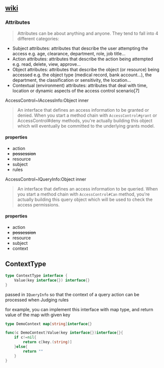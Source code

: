 ## [wiki](https://en.wikipedia.org/wiki/Attribute-based_access_control)

### Attributes
> Attributes can be about anything and anyone. They tend to fall into 4 different categories:

- Subject attributes: attributes that describe the user attempting the access e.g. age, clearance, department, role, job title...
- Action attributes: attributes that describe the action being attempted e.g. read, delete, view, approve...
- Object attributes: attributes that describe the object (or resource) being accessed e.g. the object type (medical record, bank account...), the department, the classification or sensitivity, the location...
- Contextual (environment) attributes: attributes that deal with time, location or dynamic aspects of the access control scenario[7]


AccessControl~IAccessInfo:Object  inner
> An interface that defines an access information to be granted or denied.
> When you start a method chain with `AccessControl#grant`
> or AccessControl#deny methods, you're actually building this object
> which will eventually be committed to the underlying grants model.
#### properties
- action
- ~~possession~~
- resource
- subject
- rules

AccessControl~IQueryInfo:Object  inner
> An interface that defines an access information to be queried.
> When you start a method chain with `AccessControl#Can` method,
> you're actually building this query object which will be used to
> check the access permissions.
>
>
#### properties
- action
- ~~possession~~
- resource
- subject
- context


## ContextType
``` go
type ContextType interface {
	Value(key interface{}) interface{}
}
```
passed in `IQueryInfo` so that the context of a query action can be processed when Judging rules

for example, you can implement this interface with map type, and return value of the map with given key
``` go
type DemoContext map[string]interface{}

func(c DemoContext)Value(key interface{})interface{}{
	if c!=nil{
		return c[key.(string)]
	}else{
		return ""
	}
}

```
